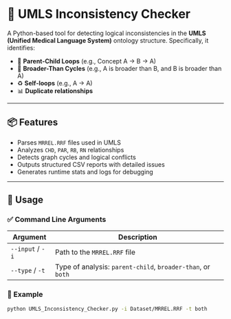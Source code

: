# 🧠 UMLS Inconsistency Checker

A Python-based tool for detecting logical inconsistencies in the **UMLS (Unified Medical Language System)** ontology structure. Specifically, it identifies:

- 🔁 **Parent-Child Loops** (e.g., Concept A → B → A)
- 🔄 **Broader-Than Cycles** (e.g., A is broader than B, and B is broader than A)
- ♻️ **Self-loops** (e.g., A → A)
- 📊 **Duplicate relationships**

---

## 📦 Features

- Parses `MRREL.RRF` files used in UMLS
- Analyzes `CHD`, `PAR`, `RB`, `RN` relationships
- Detects graph cycles and logical conflicts
- Outputs structured CSV reports with detailed issues
- Generates runtime stats and logs for debugging

---

## 🚀 Usage

### ✅ Command Line Arguments

| Argument | Description |
|----------|-------------|
| `--input` / `-i` | Path to the `MRREL.RRF` file |
| `--type` / `-t`  | Type of analysis: `parent-child`, `broader-than`, or `both` |

### 🧪 Example

```bash
python UMLS_Inconsistency_Checker.py -i Dataset/MRREL.RRF -t both
